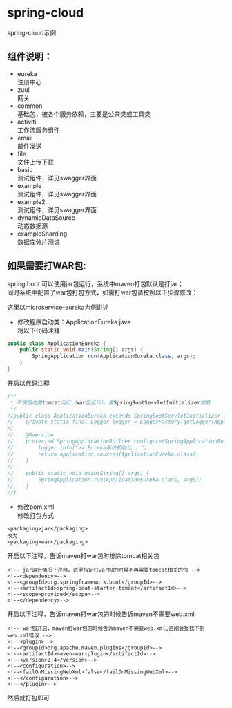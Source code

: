 # spring-cloud
spring-cloud示例

## 组件说明：
- eureka  
注册中心
- zuul  
网关
- common  
基础包，被各个服务依赖，主要是公共类或工具类
- activiti  
工作流服务组件
- email  
邮件发送
- file  
文件上传下载
- basic  
测试组件，详见swagger界面
- example  
测试组件，详见swagger界面
- example2  
测试组件，详见swagger界面
- dynamicDataSource  
动态数据源
- exampleSharding  
数据库分片测试  

## 如果需要打WAR包:
spring boot 可以使用jar包运行，系统中maven打包默认是打jar；  
同时系统中配置了war包打包方式，如需打war包请按照以下步骤修改：

这里以microservice-eureka为例讲述  
-  修改程序启动类：ApplicationEureka.java  
将以下代码注释
```java
public class ApplicationEureka {
    public static void main(String[] args) {
        SpringApplication.run(ApplicationEureka.class, args);
    }
}
```
开启以代码注释
```java
/**
 * 不使用内置tomcat运行（war包运行），需SpringBootServletInitializer加载
 */
//public class ApplicationEureka extends SpringBootServletInitializer {
//    private static final Logger logger = LoggerFactory.getLogger(ApplicationEureka.class);
//
//    @Override
//    protected SpringApplicationBuilder configure(SpringApplicationBuilder application) {
//        logger.info(">> Eureka系统初始化...");
//        return application.sources(ApplicationEureka.class);
//    }
//
//    public static void main(String[] args) {
//        SpringApplication.run(ApplicationEureka.class, args);
//    }
//}
```
- 修改pom.xml  
修改打包方式
```
<packaging>jar</packaging>
改为
<packaging>war</packaging>
```
开启以下注释，告诉maven打war包时排除tomcat相关包
```
<!-- jar运行情况下注释，这里指定打war包的时候不再需要tomcat相关的包 -->
<!--<dependency>-->
<!--<groupId>org.springframework.boot</groupId>-->
<!--<artifactId>spring-boot-starter-tomcat</artifactId>-->
<!--<scope>provided</scope>-->
<!--</dependency>-->
```
开启以下注释，告诉maven打war包的时候告诉maven不需要web.xml
```
<!-- war包开启，maven打war包的时候告诉maven不需要web.xml,否刚会报找不到web.xml错误 -->
<!--<plugin>-->
<!--<groupId>org.apache.maven.plugins</groupId>-->
<!--<artifactId>maven-war-plugin</artifactId>-->
<!--<version>2.4</version>-->
<!--<configuration>-->
<!--<failOnMissingWebXml>false</failOnMissingWebXml>-->
<!--</configuration>-->
<!--</plugin>-->
```

然后就打包即可

    
